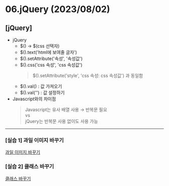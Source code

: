 # 06.jQuery (2023/08/02)

## [jQuery]

- jQuery
  - \$() → $(css 선택자)
  - $().text('html에 보여줄 글자')
  - $().setAttribute('속성', '속성값')
  - $().css('css 속성', 'css 속성값') <br>
    > $().setAttribute('style', 'css 속성: css 속성값') 과 동일함
  - $().val() : 값 가져오기
  - $().val('') : 값 설정하기
- Javascript와의 차이점
  > Javascript는 유사 배열 사용 → 반복문 필요 <br>
  vs <br>
  jQuery는 반복문 사용 없이도 사용 가능
---

  ### \[실습 1] 과일 이미지 바꾸기

[과일 이미지 바꾸기](./videos/change-fruit.mp4)

  ### \[실습 2] 클래스 바꾸기

[클래스 바꾸기](./videos/change-class.mp4)